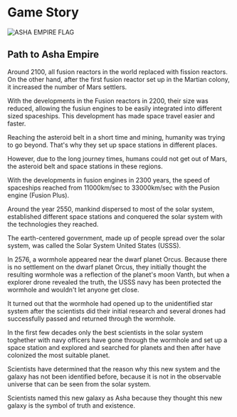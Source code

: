 # Game Story

![ASHA EMPIRE FLAG](https://raw.githubusercontent.com/Asha-Empire/Game-Story/main/images/asha-empire.jpg?token=GHSAT0AAAAAAB3UXVNYXMYL2DLGBKVMBQ4MY6C6ZLA)

## Path to Asha Empire

Around 2100, all fusion reactors in the world replaced with fission reactors. On the other hand, after the first fusion reactor set up in the Martian colony, it increased the number of Mars settlers.

With the developments in the Fusion reactors in 2200, their size was reduced, allowing the fusiun engines to be easily integrated into different sized spaceships. This development has made space travel easier and faster.

Reaching the asteroid belt in a short time and mining, humanity was trying to go beyond. That's why they set up space stations in different places.

However, due to the long journey times, humans could not get out of Mars, the asteroid belt and space stations in these regions.

With the developments in fusion engines in 2300 years, the speed of spaceships reached from 11000km/sec to 33000km/sec with the Pusion engine (Fusion Plus).

Around the year 2550, mankind dispersed to most of the solar system, established different space stations and conquered the solar system with the technologies they reached.

The earth-centered government, made up of people spread over the solar system, was called the Solar System United States (USSS).

In 2576, a wormhole appeared near the dwarf planet Orcus. Because there is no settlement on the dwarf planet Orcus, they initially thought the resulting wormhole was a reflection of the planet's moon Vanth, but when a explorer drone revealed the truth, the USSS navy has been protected the wormhole and wouldn't let anyone get close.

It turned out that the wormhole had opened up to the unidentified star system after the scientists did their initial research and several drones had successfully passed and returned through the wormhole.

In the first few decades only the best scientists in the solar system toghether with navy officers have gone through the wormhole and set up a space station and explored and searched for planets and then after have colonized the most suitable planet.

Scientists have determined that the reason why this new system and the galaxy has not been identified before, because it is not in the observable universe that can be seen from the solar system.

Scientists named this new galaxy as Asha because they thought this new galaxy is the symbol of truth and existence.
